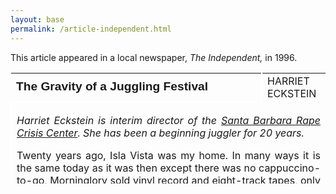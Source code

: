 ```yaml
---
layout: base
permalink: /article-independent.html
---
```


<p style="margin-top: 0;">This article appeared in a local newspaper, <em>The Independent,</em> in 1996.</p>

<table width="95%" height="177" cellspacing="0" cellpadding="0">
  <tr>
    <td style="width: 24em; border-right: 2px solid white; border-bottom: 2px solid white">
      <big><strong><font face="Arial">The Gravity of a Juggling Festival</font></strong></big>
    </td>
    <td style="padding-left: 0.5em">HARRIET ECKSTEIN</td>
  </tr>
  <tr>
    <td colspan="2" style="border-left: 2px solid white; padding-left: 0.5em"><font size="3">
    <p align="justify"> <em>Harriet Eckstein is interim director of the <a href="http://www.sbrapecrisiscenter.org/" target="_parent">Santa Barbara Rape Crisis Center</a>. She has been a beginning juggler for 20 years.</em></p>
    <p align="justify">Twenty years ago, Isla Vista was my home. In many ways it is the same today as it was then except there was no cappuccino-to-go, Morninglory sold vinyl record and eight-track tapes, only one shop sold beer, and no one, except for Japanese exchange students, had heard of sushi.</p>
    <p align="justify"> The war in Vietnam had ended, but the war on women continued. On November 20, 1976, Jacqueline Ann Rook, a 21-year-old resident advisor at Francisco Torres dorm, disappeared. Mary-Ann Sarris, a 19-year-old waitress who worked at two Goleta restaurants, was abducted two weeks later. There was a rape reported in an Isla Vista apartment and another in one of the dorms.</p>
    <p align="justify">A young woman named Patty Laney, a 21-year-old UCSB student who volunteered at the I.V. Credit Union, the Food Co-op, and the fledging Isla Vista Medical Clinics, was one of the many Isla Vista residents who helped nail up posters to raise awareness about sexual assault. Along with the members of the I.V. Women&#146;s Center, the I.V. Community Council, Das Institut, and the relatively new rape Crisis Center, Patty and dozens of other residents mobilized to seek clues to the murders.</p>
    <p align="justify">Warnings about hitchhiking were everywhere; women drivers were urged to &#147;pick up a sister,&#148; and the community picketed MTD offices to provide evening bus service between Isla Vista and Santa Barbara. There were rallies and consciousness-raising groups. Letters about sexual assault filled the editorial pages of the Santa Barbara <em>News-press,</em> the <em>Daily Nexus,</em> and the <em>Alternative</em>. Unlike Patty, many of us didn&#146;t hand out flyers, we didn&#146;t attend rallies, we weren&#146;t politicized. We were just scared.</p>
    <p align="justify">Patty Laney was last seen at a bus stop at the corner of Hollister and Patterson on January 18, 1977. She had just finished rehearsing her juggling act with a friend for her first public show -- a benefit for a local nonprofit group -- and was on her way to her mime class. Her body was found in Refugio Canyon the following day.</p>
    <p align="justify">The &quot;Sheriff's Department eventually arrested a 21-year-old Goleta man after he attempted to murder a young hitchhiker in Hollywood. He was a student at Santa Barbara City College, described by his live-in girlfriend as &#147;very, very nice,&#148; and had worked as a waiter in his father&#146;s Danish restaurant in Solvang. An Ellwood Beach neighbor described him as &#147;open and friendly.&#148; The former Santa Ynez. High School honor student pleaded guilty three and a half years after he raped and murdered Patty, Jackie, and Mary Ann.</p>
    <p align="justify">A few months after Patty died, some of her juggling friends were asked to give a benefit performance. Members of the I.V. Gorilla Theater helped them quickly pull together a routine and introduced the group with a pseudo-Italian accent as the Strombolis. The name stuck, the group continued to practice together, and in April of the same year, the Strombolis declared a festival in honor and memory of their friend and fellow juggler, Patty Laney.</p>
    <p align="justify" style="margin-bottom: 0">Now mountain bikes have replaced old Schwinn Varsities and buzz-cuts outnumber ponytails. The war on women continues, but the Strombolis, the Santa Barbara Rape Crisis Center, and others continue to work toward peace. As sparkling clubs and flaming torches and fluorescent balls fly through the air and unicyclists, magicians, and jugglers trade tricks, the 20<sup>th</sup> Annual Isla Vista April Fool&#146;s Jugglers&#146; Festival celebrates the life of Patty Laney. And, as has been the case for 20 years, the public show on Saturday night is a benefit for the Rape Crisis Center. This year the show is particularly significant because the featured performer is a woman who was born only a year before Patty died -- 22-year-old Francoise Rochais is the International Juggling Association World Champion.</p>
    </font></td>
  </tr>
</table>
